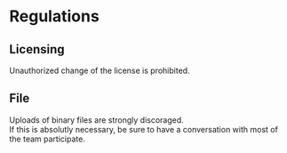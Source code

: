 # Regulations

## Licensing

Unauthorized change of the license is prohibited.

## File

Uploads of binary files are strongly discoraged.  
If this is absolutly necessary, be sure to have a conversation with most of the team
participate.
